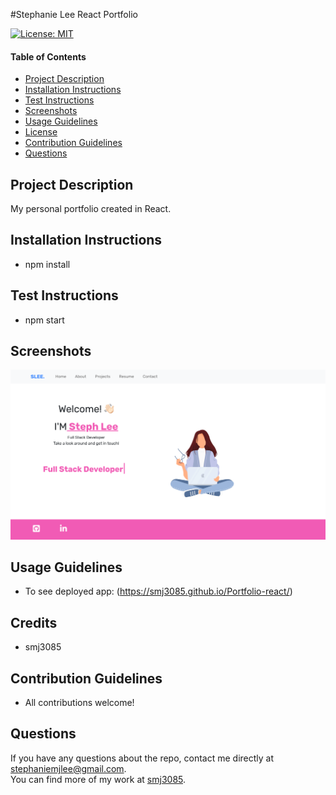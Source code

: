 #Stephanie Lee React Portfolio


  [![License: MIT](https://img.shields.io/badge/License-MIT-yellow.svg)](https://opensource.org/licenses/MIT)
  
  #### Table of Contents
  * [Project Description](#project-description)
  * [Installation Instructions](#installation-instructions)
  * [Test Instructions](#test-instructions)
  * [Screenshots](#screenshots)
  * [Usage Guidelines](#usage-guidelines)
  * [License](#license)
  * [Contribution Guidelines](#contribution-guidelines)
  * [Questions](#questions)

  ## Project Description 
  My personal portfolio created in React.


  ## Installation Instructions
  * npm install

  ## Test Instructions
  * npm start

  ## Screenshots
  ![picture](./src/images/Screencapture.png)


  ## Usage Guidelines
  * To see deployed app:
   (https://smj3085.github.io/Portfolio-react/)

  ## Credits
  * smj3085

  ## Contribution Guidelines
  * All contributions welcome! 

  

  ## Questions
  If you have any questions about the repo, contact me directly at stephaniemjlee@gmail.com. </br>
  You can find more of my work at [smj3085](http://github.com/smj3085).